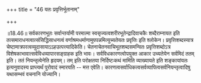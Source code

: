 +++
title = "46 यतः प्रवृत्तिर्भूतानाम्"

+++
  
  
॥18.46॥ सर्वकारणभूतः सर्वान्तर्यामी परमात्मा
स्वसृज्यत्वशरीरभूतेन्द्रादिवाचकैः शब्दैराम्नायत इति
तत्समाराधनत्वात्संसिद्धिसाधनत्वं वर्णाश्रमधर्माणामुपपन्नमित्युच्यतेयतः
प्रवृत्तिः इति श्लोकेन। प्रवृत्तिशब्दस्यात्र
चेष्टामात्रपरत्वव्युदासायाऽऽहउत्पत्त्यादिकेति।
चेतनाचेतनवाचिभूतशब्दसमन्वितः प्रवृत्तिशब्दोऽत्र
विशेषकाभावात्सर्वविधव्यापारसङ्ग्राहक इति भावः। सर्वविधकारणत्वोपयुक्त
आकार उच्यतेयेन सर्वमिदं ततम् इति। ततं नियन्तृत्वेनेति हृदयम्। तम् इति
परोक्षतया निर्दिष्टःकथं मामिति व्याख्यायते इति शङ्कायांयतः इत्यनुवादस्य
प्राप्त्यर्थं पुरोवादं स्मारयति -- मत्त एवेति।
कारणत्वसर्वाधिकत्वसर्वव्यापित्वसर्वनियन्तृत्वादिषु यथासम्भवं वचनानि
योज्यानि।  
  
